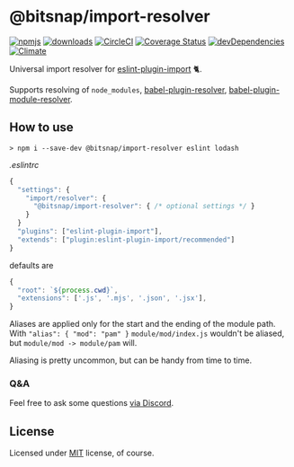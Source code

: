 # @bitsnap/import-resolver

[![npmjs](https://img.shields.io/npm/v/@bitsnap/import-resolver.svg)](https://npmjs.org/package/@bitsnap/import-resolver)
[![downloads](https://img.shields.io/npm/dw/@bitsnap/import-resolver.svg)](https://npmjs.org/package/@bitsnap/import-resolver)
[![CircleCI](https://img.shields.io/circleci/project/github/bitsnap/import-resolver.svg)](https://circleci.com/gh/bitsnap/import-resolver)
[![Coverage Status](https://img.shields.io/coveralls/github/bitsnap/import-resolver.svg)](https://coveralls.io/github/bitsnap/import-resolver?branch=master) 
[![devDependencies](https://img.shields.io/david/dev/bitsnap/import-resolver.svg)](https://david-dm.org/bitsnap/import-resolver#info=devDependencies)
[![Climate](https://img.shields.io/codeclimate/maintainability/bitsnap/import-resolver.svg)](https://codeclimate.com/github/bitsnap/import-resolver)

Universal import resolver for [eslint-plugin-import](https://github.com/benmosher/eslint-plugin-import) :cat2:.

Supports resolving of `node_modules`, [babel-plugin-resolver](https://github.com/jshanson7/babel-plugin-resolver),
[babel-plugin-module-resolver](https://github.com/tleunen/babel-plugin-module-resolver).

## How to use 

```
> npm i --save-dev @bitsnap/import-resolver eslint lodash
```

*.eslintrc*
```js
{
  "settings": {
    "import/resolver": {
      "@bitsnap/import-resolver": { /* optional settings */ }
    }
  }
  "plugins": ["eslint-plugin-import"],
  "extends": ["plugin:eslint-plugin-import/recommended"]
}
```

defaults are

```js
{
  "root": `${process.cwd}`,
  "extensions": ['.js', '.mjs', '.json', '.jsx'],
}
```

Aliases are applied only for the start and the ending of the module path.
With `"alias": { "mod": "pam" }` `module/mod/index.js` wouldn't be aliased, but `module/mod -> module/pam` will.

Aliasing is pretty uncommon, but can be handy from time to time.

### Q&A

Feel free to ask some questions [via Discord](http://discord.gg/P7W9v9B).

## License

Licensed under [MIT](LICENSE) license, of course.